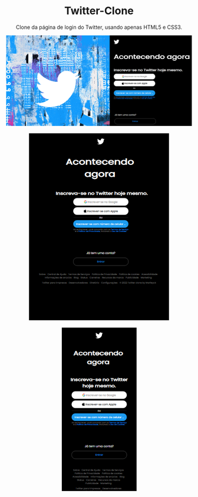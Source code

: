 <h1 align="center">Twitter-Clone</h1>
 <p align="center">Clone da página de login do Twitter, usando apenas HTML5 e CSS3.</p>
 
 <div align="center">
  <img src="screenshots/desktop-screenshot.png"
 </div>
 
 <br>
 <br>
 
 <div align="center">
  <img src="screenshots/tablet-screenshot.png"
 </div>
  
 <br>
 <br>
  
 <div align="center">
  <img src="screenshots/mobile-screenshot.png"
 </div>

